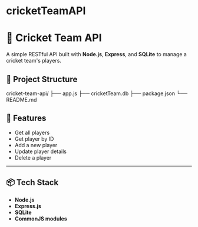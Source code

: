 # cricketTeamAPI

# 🏏 Cricket Team API
A simple RESTful API built with **Node.js**, **Express**, and **SQLite** to manage a cricket team's players.


## 📁 Project Structure
cricket-team-api/
├── app.js
├── cricketTeam.db 
├── package.json 
└── README.md 

## 🚀 Features

- Get all players
- Get player by ID
- Add a new player
- Update player details
- Delete a player

---

## 📦 Tech Stack

- **Node.js**
- **Express.js**
- **SQLite**
- **CommonJS modules**
